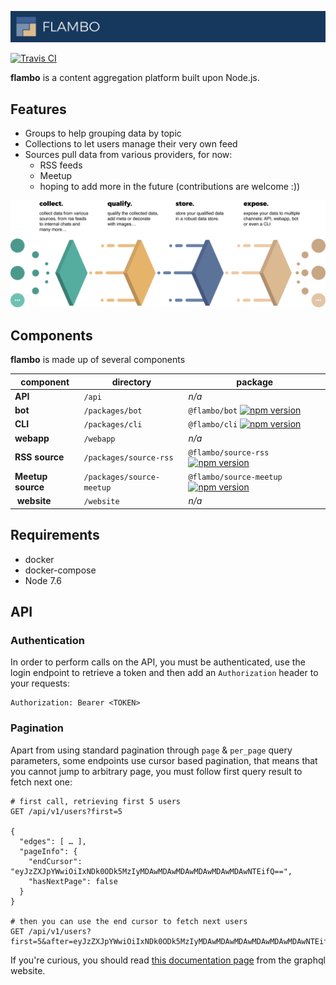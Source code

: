 [![flambo](./assets/flambo_logo.png)](http://flambo.co)

[![Travis CI][travis-image]][travis-url]

**flambo** is a content aggregation platform built upon Node.js.

## Features

- Groups to help grouping data by topic
- Collections to let users manage their very own feed
- Sources pull data from various providers, for now:
    - RSS feeds
    - Meetup
    - hoping to add more in the future (contributions are welcome :))


![workflow](./assets/workflow.png)


## Components

**flambo** is made up of several components

| component         | directory                 | package |
| ----------------- | ------------------------- | ------- |
| **API**           | `/api`                    | *n/a*   |
| **bot**           | `/packages/bot`           | `@flambo/bot` [![npm version](https://img.shields.io/npm/v/@flambo/bot.svg?style=flat-square)](https://www.npmjs.com/package/@flambo/bot) |
| **CLI**           | `/packages/cli`           | `@flambo/cli` [![npm version](https://img.shields.io/npm/v/@flambo/cli.svg?style=flat-square)](https://www.npmjs.com/package/@flambo/cli) |
| **webapp**        | `/webapp`                 | *n/a*   |
| **RSS source**    | `/packages/source-rss`    | `@flambo/source-rss` [![npm version](https://img.shields.io/npm/v/@flambo/source-rss.svg?style=flat-square)](https://www.npmjs.com/package/@flambo/source-rss) |
| **Meetup source** | `/packages/source-meetup` | `@flambo/source-meetup` [![npm version](https://img.shields.io/npm/v/@flambo/source-meetup.svg?style=flat-square)](https://www.npmjs.com/package/@flambo/source-meetup) |
| **website**       | `/website`                | *n/a*   |

## Requirements

- docker
- docker-compose
- Node 7.6

## API

### Authentication

In order to perform calls on the API, you must be authenticated,
use the login endpoint to retrieve a token and then add an `Authorization` header
to your requests:

```
Authorization: Bearer <TOKEN>
```

### Pagination

Apart from using standard pagination through `page` & `per_page` query parameters,
some endpoints use cursor based pagination, that means that you cannot jump to arbitrary
page, you must follow first query result to fetch next one:

```
# first call, retrieving first 5 users
GET /api/v1/users?first=5

{
  "edges": [ … ],
  "pageInfo": {
    "endCursor": "eyJzZXJpYWwiOiIxNDk0ODk5MzIyMDAwMDAwMDAwMDAwMDAwMDAwNTEifQ==",
    "hasNextPage": false
  }
}

# then you can use the end cursor to fetch next users
GET /api/v1/users?first=5&after=eyJzZXJpYWwiOiIxNDk0ODk5MzIyMDAwMDAwMDAwMDAwMDAwMDAwNTEifQ==
```

If you're curious, you should read [this documentation page](http://graphql.org/learn/pagination/)
from the graphql website.

[travis-image]: https://img.shields.io/travis/plouc/flambo.svg?style=flat-square
[travis-url]: https://travis-ci.org/plouc/flambo
